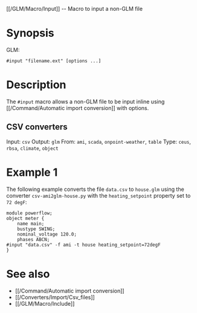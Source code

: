 [[/GLM/Macro/Input]] -- Macro to input a non-GLM file

# Synopsis

GLM:

~~~~
#input "filename.ext" [options ...]
~~~~

# Description

The `#input` macro allows a non-GLM file to be input inline using [[/Command/Automatic import conversion]] with options.

## CSV converters 
Input: `csv`
Output: `glm`
From: `ami`, `scada`, `onpoint-weather`, `table`
Type: `ceus`, `rbsa`, `climate`, `object`

# Example 1

The following example converts the file `data.csv` to `house.glm` using the converter `csv-ami2glm-house.py` with the `heating_setpoint` property set to `72 degF`:

~~~~
module powerflow;
object meter {
    name main;
    bustype SWING;
    nominal_voltage 120.0;
    phases ABCN;
#input "data.csv" -f ami -t house heating_setpoint=72degF
}
~~~~


# See also

* [[/Command/Automatic import conversion]]
* [[/Converters/Import/Csv_files]]
* [[/GLM/Macro/Include]]
